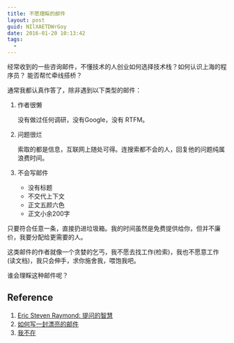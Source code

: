 ```yaml
---
title: 不愿理睬的邮件
layout: post
guid: NIlXAETDWrGoy
date: 2016-01-20 10:13:42
tags:
  - 
---
```


经常收到的一些咨询邮件，不懂技术的人创业如何选择技术栈？如何认识上海的程序员？ 能否帮忙牵线搭桥？

通常我都认真作答了，除非遇到以下类型的邮件：

1. 作者很懒

    没有做过任何调研，没有Google，没有 RTFM。

2. 问题很烂

    索取的都是信息，互联网上随处可得。连搜索都不会的人，回复他的问题纯属浪费时间。

3. 不会写邮件
    * 没有标题
    * 不交代上下文
    * 正文五颜六色
    * 正文小余200字

只要符合任意一条，直接扔进垃圾箱。我的时间虽然是免费提供给你，但并不廉价，我要分配给更需要的人。


这类邮件的作者就像一个贪婪的乞丐，我不愿去找工作(检索)，我也不愿意工作(读文档)，我只会伸手，求你施舍我，喂饱我吧。

谁会理睬这种邮件呢？


## Reference

1. [Eric Steven Raymond: 提问的智慧](https://ruby-china.org/topics/24325)
2. [如何写一封漂亮的邮件](http://mednoter.com/How-to-write-email.html)
3. [我不在](http://mednoter.com/busy.html)
